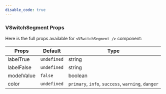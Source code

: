 ```yaml
---
disable_code: true
---
```


### VSwitchSegment Props

Here is the full props available for `<VSwitchSegment />` component:

| Props      | Default                                       | Type                                              |
| ---------- | --------------------------------------------- | ------------------------------------------------- |
| labelTrue  | <span class="is-undefined">`undefined`</span> | string                                            |
| labelFalse | <span class="is-undefined">`undefined`</span> | string                                            |
| modelValue | <span class="is-boolean">`false`</span>       | boolean                                           |
| color      | <span class="is-undefined">`undefined`</span> | `primary`, `info`, `success`, `warning`, `danger` |
